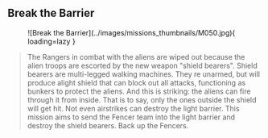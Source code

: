 ## Break the Barrier

<figure markdown>
  ![Break the Barrier](../images/missions_thumbnails/M050.jpg){ loading=lazy }
</figure>

> The Rangers in combat with the aliens are wiped out because the alien troops are escorted by the new weapon "shield bearers".
> Shield bearers are multi-legged walking machines. They re unarmed, but will produce alight shield that can block out all attacks, functioning as bunkers to protect the aliens. And this is striking: the aliens can fire through it from inside. That is to say, only the ones outside the shield will get hit. Not even airstrikes can destroy the light barrier.
> This mission aims to send the Fencer team into the light barrier and destroy the shield bearers. Back up the Fencers.
